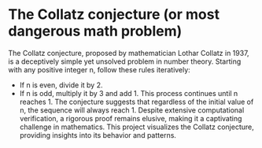 # The Collatz conjecture (or most dangerous math problem)
The Collatz conjecture, proposed by mathematician Lothar Collatz in 1937, is a deceptively simple yet unsolved problem in number theory. Starting with any positive integer n, follow these rules iteratively:
- If n is even, divide it by 2.
- If n is odd, multiply it by 3 and add 1.
This process continues until n reaches 1. The conjecture suggests that regardless of the initial value of n, the sequence will always reach 1. Despite extensive computational verification, a rigorous proof remains elusive, making it a captivating challenge in mathematics. This project visualizes the Collatz conjecture, providing insights into its behavior and patterns.
